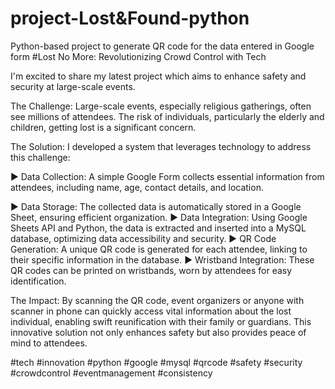 # project-Lost&Found-python
Python-based project to generate QR code for the data entered in Google form
#Lost No More: Revolutionizing Crowd Control with Tech

I'm excited to share my latest project which aims to enhance safety and security at large-scale events.

The Challenge:
Large-scale events, especially religious gatherings, often see millions of attendees. The risk of individuals, particularly the elderly and children, getting lost is a significant concern.

The Solution:
I developed a system that leverages technology to address this challenge:

▶ Data Collection: A simple Google Form collects essential information from attendees, including name, age, contact details, and location.

▶ Data Storage: The collected data is automatically stored in a Google Sheet, ensuring efficient organization.
▶ Data Integration: Using Google Sheets API and Python, the data is extracted and inserted into a MySQL database, optimizing data accessibility and security.
▶ QR Code Generation: A unique QR code is generated for each attendee, linking to their specific information in the database.
▶ Wristband Integration: These QR codes can be printed on wristbands, worn by attendees for easy identification.

The Impact:
By scanning the QR code, event organizers or anyone with scanner in phone can quickly access vital information about the lost individual, enabling swift reunification with their family or guardians. This innovative solution not only enhances safety but also provides peace of mind to attendees.

#tech #innovation #python #google #mysql #qrcode #safety #security #crowdcontrol #eventmanagement #consistency 

